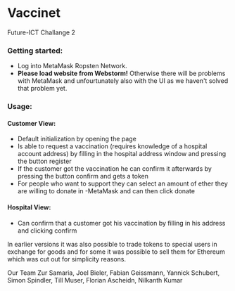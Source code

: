 # Vaccinet
Future-ICT Challange 2

### Getting started:

- Log into MetaMask Ropsten Network.
- **Please load website from Webstorm!** Otherwise there will be problems with MetaMask and unfourtunately also with the UI as we haven't solved that problem yet.


### Usage:

#### Customer View:
- Default initialization by opening the page
- Is able to request a vaccination (requires knowledge of a hospital account address) by filling in the hospital address window and pressing the button register
- If the customer got the vaccination he can confirm it afterwards by pressing the button confirm and gets a token
- For people who want to support they can select an amount of ether they are willing to donate in -MetaMask and can then click donate

#### Hospital View:
- Can confirm that a customer got his vaccination by filling in his address and clicking confirm

In earlier versions it was also possible to trade tokens to special users in exchange for goods and for some it was possible to sell them for Ethereum which was cut out for simplicity reasons.


Our Team
Zur Samaria, Joel Bieler, Fabian Geissmann, Yannick Schubert, Simon Spindler, Till Muser, Florian Ascheidn, Nilkanth Kumar
